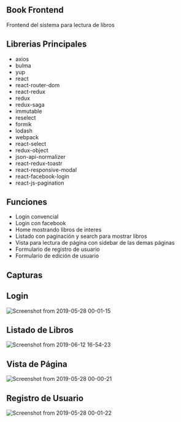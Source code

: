 
## Book Frontend
Frontend del sistema para lectura de libros

## Librerias Principales

- axios
- bulma
- yup
- react
- react-router-dom
- react-redux
- redux
- redux-saga
- immutable
- reselect
- formik
- lodash
- webpack
- react-select
- redux-object
- json-api-normalizer
- react-redux-toastr
- react-responsive-modal
- react-facebook-login
- react-js-pagination


## Funciones

- Login convencial
- Login con facebook
- Home mostrando libros de interes
- Listado con paginación y search para mostrar libros
- Vista para lectura de página con sidebar de las demas páginas
- Formulario de registro de usuario
- Formulario de edición de usuario


## Capturas

## Login

![Screenshot from 2019-05-28 00-01-15](https://user-images.githubusercontent.com/9289120/59386336-6b541880-8d34-11e9-98fd-d64bebd0b176.png)

## Listado de Libros

![Screenshot from 2019-06-12 16-54-23](https://user-images.githubusercontent.com/9289120/59386443-ace4c380-8d34-11e9-8a4a-da4450467c26.png)

## Vista de Página

![Screenshot from 2019-05-28 00-00-21](https://user-images.githubusercontent.com/9289120/59386542-e5849d00-8d34-11e9-920e-040d2b491ed1.png)

## Registro de Usuario

![Screenshot from 2019-05-28 00-01-22](https://user-images.githubusercontent.com/9289120/59386628-24b2ee00-8d35-11e9-9fa5-8fb064018c49.png)

